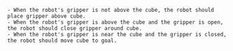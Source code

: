 
    - When the robot's gripper is not above the cube, the robot should place gripper above cube.
    - When the robot's gripper is above the cube and the gripper is open, the robot should close gripper around cube.
    - When the robot's gripper is near the cube and the gripper is closed, the robot should move cube to goal.